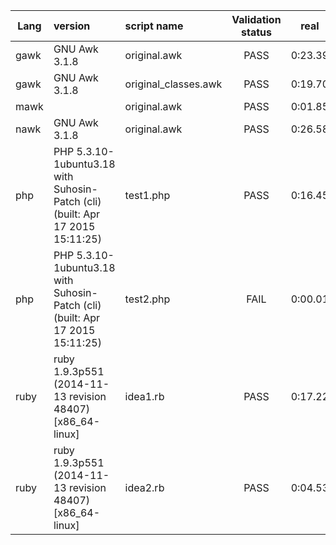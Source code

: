 Lang|version|script name|Validation status|real|user|sys
---|:---|:---|:---:|:---:|:---:|:---:
gawk|GNU Awk 3.1.8|original.awk|PASS|0:23.39|23.17|0.20
gawk|GNU Awk 3.1.8|original_classes.awk|PASS|0:19.70|19.51|0.17
mawk||original.awk|PASS|0:01.85|1.79|0.05
nawk|GNU Awk 3.1.8|original.awk|PASS|0:26.58|25.09|1.47
php|PHP 5.3.10-1ubuntu3.18 with Suhosin-Patch (cli) (built: Apr 17 2015 15:11:25) |test1.php|PASS|0:16.45|16.01|0.44
php|PHP 5.3.10-1ubuntu3.18 with Suhosin-Patch (cli) (built: Apr 17 2015 15:11:25) |test2.php|FAIL|0:00.01|0.00|0.00
ruby|ruby 1.9.3p551 (2014-11-13 revision 48407) [x86_64-linux]|idea1.rb|PASS|0:17.22|15.65|1.55
ruby|ruby 1.9.3p551 (2014-11-13 revision 48407) [x86_64-linux]|idea2.rb|PASS|0:04.53|4.38|0.14
